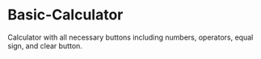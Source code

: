 # Basic-Calculator
Calculator with all necessary buttons including numbers, operators, equal sign, and clear button. 
